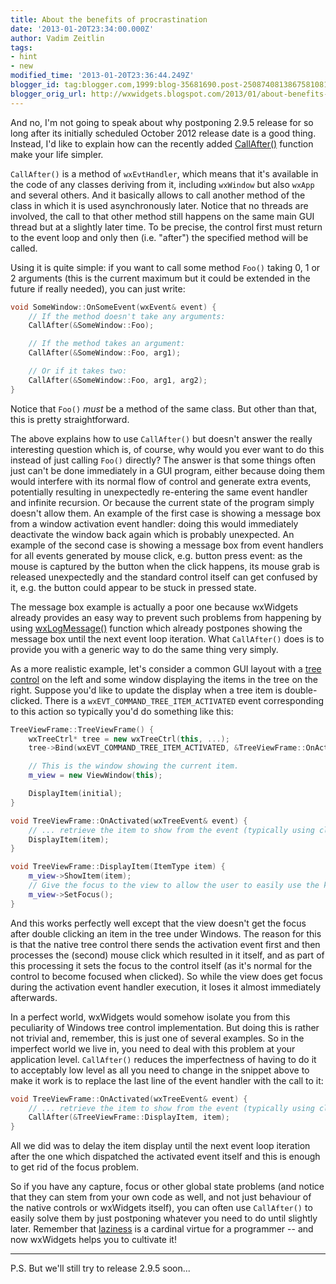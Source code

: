 ```yaml
---
title: About the benefits of procrastination
date: '2013-01-20T23:34:00.000Z'
author: Vadim Zeitlin
tags:
- hint
- new
modified_time: '2013-01-20T23:36:44.249Z'
blogger_id: tag:blogger.com,1999:blog-35681690.post-2508740813867581081
blogger_orig_url: http://wxwidgets.blogspot.com/2013/01/about-benefits-of-procrastination.html
---
```


And no, I'm not going to speak about why postponing 2.9.5 release for so long
after its initially scheduled October 2012 release date is a good thing.
Instead, I'd like to explain how can the recently added [CallAfter()] function
make your life simpler.

`CallAfter()` is a method of `wxEvtHandler`, which means that it's available in
the code of any classes deriving from it, including `wxWindow` but also `wxApp`
and several others. And it basically allows to call another method of the class
in which it is used asynchronously later. Notice that no threads are involved,
the call to that other method still happens on the same main GUI thread but at a
slightly later time. To be precise, the control first must return to the event
loop and only then (i.e. "after") the specified method will be called.

Using it is quite simple: if you want to call some method `Foo()` taking 0, 1 or 2
arguments (this is the current maximum but it could be extended in the future if
really needed), you can just write:

```cpp
void SomeWindow::OnSomeEvent(wxEvent& event) {
    // If the method doesn't take any arguments:
    CallAfter(&SomeWindow::Foo);

    // If the method takes an argument:
    CallAfter(&SomeWindow::Foo, arg1);

    // Or if it takes two:
    CallAfter(&SomeWindow::Foo, arg1, arg2);
}
```

Notice that `Foo()` _must_ be a method of the same class. But other than that,
this is pretty straightforward.

The above explains how to use `CallAfter()` but doesn't answer the really
interesting question which is, of course, why would you ever want to do this
instead of just calling `Foo()` directly? The answer is that some things often
just can't be done immediately in a GUI program, either because doing them would
interfere with its normal flow of control and generate extra events, potentially
resulting in unexpectedly re-entering the same event handler and infinite
recursion. Or because the current state of the program simply doesn't allow
them. An example of the first case is showing a message box from a window
activation event handler: doing this would immediately deactivate the window
back again which is probably unexpected. An example of the second case is
showing a message box from event handlers for all events generated by mouse
click, e.g. button press event: as the mouse is captured by the button when the
click happens, its mouse grab is released unexpectedly and the standard control
itself can get confused by it, e.g. the button could appear to be stuck in
pressed state.

The message box example is actually a poor one because wxWidgets already
provides an easy way to prevent such problems from happening by using
[wxLogMessage()] function which already postpones showing the message box until
the next event loop iteration. What `CallAfter()` does is to provide you with a
generic way to do the same thing very simply.

As a more realistic example, let's consider a common GUI layout with a [tree
control] on the left and some window displaying the items in the tree on the
right. Suppose you'd like to update the display when a tree item is
double-clicked. There is a `wxEVT_COMMAND_TREE_ITEM_ACTIVATED` event
corresponding to this action so typically you'd do something like this:

```cpp
TreeViewFrame::TreeViewFrame() {
    wxTreeCtrl* tree = new wxTreeCtrl(this, ...);
    tree->Bind(wxEVT_COMMAND_TREE_ITEM_ACTIVATED, &TreeViewFrame::OnActivated, this);

    // This is the window showing the current item.
    m_view = new ViewWindow(this);

    DisplayItem(initial);
}

void TreeViewFrame::OnActivated(wxTreeEvent& event) {
    // ... retrieve the item to show from the event (typically using client data) ...
    DisplayItem(item);
}

void TreeViewFrame::DisplayItem(ItemType item) {
    m_view->ShowItem(item);
    // Give the focus to the view to allow the user to easily use the keyboard.
    m_view->SetFocus();
}
```

And this works perfectly well except that the view doesn't get the focus after
double clicking an item in the tree under Windows. The reason for this is that
the native tree control there sends the activation event first and then
processes the (second) mouse click which resulted in it itself, and as part of
this processing it sets the focus to the control itself (as it's normal for the
control to become focused when clicked). So while the view does get focus during
the activation event handler execution, it loses it almost immediately
afterwards.

In a perfect world, wxWidgets would somehow isolate you from this peculiarity of
Windows tree control implementation. But doing this is rather not trivial and,
remember, this is just one of several examples. So in the imperfect world we
live in, you need to deal with this problem at your application level.
`CallAfter()` reduces the imperfectness of having to do it to acceptably low
level as all you need to change in the snippet above to make it work is to
replace the last line of the event handler with the call to it:

```cpp
void TreeViewFrame::OnActivated(wxTreeEvent& event) {
    // ... retrieve the item to show from the event (typically using client data) ...
    CallAfter(&TreeViewFrame::DisplayItem, item);
}
```

All we did was to delay the item display until the next event loop iteration
after the one which dispatched the activated event itself and this is enough to
get rid of the focus problem.

So if you have any capture, focus or other global state problems (and notice
that they can stem from your own code as well, and not just behaviour of the
native controls or wxWidgets itself), you can often use `CallAfter()` to easily
solve them by just postponing whatever you need to do until slightly later.
Remember that [laziness] is a cardinal virtue for a programmer -- and now
wxWidgets helps you to cultivate it!

---

P.S. But we'll still try to release 2.9.5 soon...

[CallAfter()]: http://docs.wxwidgets.org/trunk/classwx_evt_handler.html#a63c7351618fd77330d80a250b3719519
[wxLogMessage()]: http://docs.wxwidgets.org/trunk/group__group__funcmacro__log.html#ga249358701f3c2d410088ddf7a61d8564
[tree control]: http://docs.wxwidgets.org/trunk/classwx_tree_ctrl.html
[laziness]: http://c2.com/cgi/wiki?LazinessImpatienceHubris
